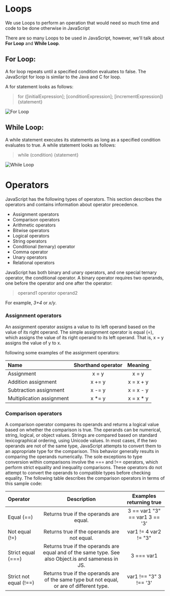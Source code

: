 # Loops

We use Loops to perform an operation that would need so much time and code to be done otherwise in JavaScript

There are so many Loops to be used in JavaScript, however, we'll talk about **For Loop** and **While Loop**.

## For Loop:

A for loop repeats until a specified condition evaluates to false. The JavaScript for loop is similar to the Java and C for loop.

A for statement looks as follows:

> for ([initialExpression]; [conditionExpression]; [incrementExpression]) {statement}

![For Loop](https://www.toolsqa.com/wp-content/gallery/javascript/forin-statement.png)


## While Loop:

A while statement executes its statements as long as a specified condition evaluates to true. A while statement looks as follows:

>while (condition) {statement}
 
![While Loop](https://i.ytimg.com/vi/kUkqapBCsdE/hqdefault.jpg)

# Operators

JavaScript has the following types of operators. This section describes the operators and contains information about operator precedence.
* Assignment operators
* Comparison operators
* Arithmetic operators
* Bitwise operators 
* Logical operators
* String operators
* Conditional (ternary) operator
* Comma operator
* Unary operators
* Relational operators

JavaScript has both binary and unary operators, and one special ternary operator, the conditional operator. A binary operator requires two operands, one before the operator and one after the operator:

> operand1 operator operand2

For example, *3+4* or *x/y*.

### Assignment operators

An assignment operator assigns a value to its left operand based on the value of its right operand. The simple assignment operator is equal (=), which assigns the value of its right operand to its left operand. That is, x = y assigns the value of y to x.

following some examples of the assignment operators:

|Name|Shorthand operator|Meaning|
|:---|:----------------:|:-----:|
|Assignment| 	x = y| 	x = y|
|Addition assignment| 	x += y |	x = x + y|
|Subtraction assignment |	x -= y| 	x = x - y|
|Multiplication assignment| 	x *= y |	x = x * y|


### Comparison operators

A comparison operator compares its operands and returns a logical value based on whether the comparison is true. The operands can be numerical, string, logical, or object values. Strings are compared based on standard lexicographical ordering, using Unicode values. In most cases, if the two operands are not of the same type, JavaScript attempts to convert them to an appropriate type for the comparison. This behavior generally results in comparing the operands numerically. The sole exceptions to type conversion within comparisons involve the === and !== operators, which perform strict equality and inequality comparisons. These operators do not attempt to convert the operands to compatible types before checking equality. The following table describes the comparison operators in terms of this sample code:


|Operator| 	Description| 	Examples returning true|
|:---|:----------------:|:-----:|
|Equal (==)| 	Returns true if the operands are equal.| 	3 == var1 "3" == var1 3 == '3'|
|Not equal (!=)| 	Returns true if the operands are not equal. |	var1 != 4 var2 != "3"|
|Strict equal (===) |	Returns true if the operands are equal and of the same type. See also Object.is and sameness in JS.| 	3 === var1|
|Strict not equal (!==) |	Returns true if the operands are of the same type but not equal, or are of different type. |	var1 !== "3" 3 !== '3'|

